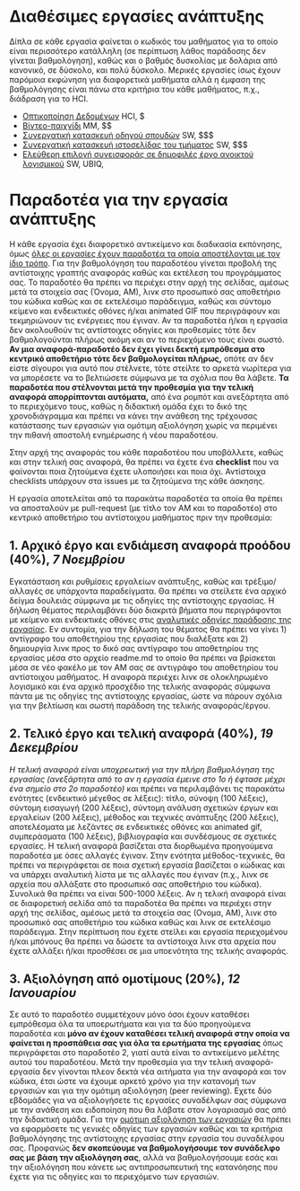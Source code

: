 # Διαθέσιμες εργασίες ανάπτυξης

Δίπλα σε κάθε εργασία φαίνεται ο κωδικός του μαθήματος για το οποίο είναι περισσότερο κατάλληλη (σε περίπτωση λάθος παράδοσης δεν γίνεται βαθμολόγηση), καθώς και ο βαθμός δυσκολίας με δολάρια από κανονικό, σε δύσκολο, και πολύ δύσκολο. Μερικές εργασίες ίσως έχουν παρόμοια εκφώνηση για διαφορετικά μαθήματα αλλά η έμφαση της βαθμολόγησης είναι πάνω στα κριτήρια του κάθε μαθήματος, π.χ., διάδραση για το HCI.

* [Οπτικοποίηση Δεδομένων](https://github.com/ioniodi/D3js-US-educational-attainment) HCI, $
* [Βίντεο-παιχνίδι](https://github.com/ioniodi/Shooter) MM, $$
* [Συνεργατική κατασκευή οδηγού σπουδών](https://github.com/ioniodi/study-guide/) SW, $$$
* [Συνεργατική κατασκευή ιστοσελίδας του τμήματος](https://github.com/ioniodi/site-gr/) SW, $$$
* [Ελεύθερη επιλογή συνεισφοράς σε δημοφιλές έργο ανοικτού λογισμικού](../soc) SW, UBIQ, $$$$

# Παραδοτέα για την εργασία ανάπτυξης

Η κάθε εργασία έχει διαφορετικό αντικείμενο και διαδικασία εκπόνησης, όμως [όλες οι εργασίες έχουν παραδοτέα τα οποία αποστέλονται με τον ίδιο τρόπο](https://courses-ionio.github.io/help). Για την βαθμολόγηση του παραδοτέου γίνεται προβολή της αντίστοιχης γραπτής αναφοράς καθώς και εκτέλεση του προγράμματος σας. Το παραδοτέο θα πρέπει να περιέχει στην αρχή της σελίδας, αμέσως μετά τα στοιχεία σας (Όνομα, ΑΜ), λινκ στο προσωπικό σας αποθετήριο του κώδικα καθώς και σε εκτελέσιμο παράδειγμα, καθώς και σύντομο κείμενο και ενδεικτικές οθόνες ή/και animated GIF που περιγράφουν και τεκμηριώνουν τις ενέργειες που έγιναν. Αν τα παραδοτέα ή/και η εργασία δεν ακολουθούν τις αντίστοιχες οδηγίες και προθεσμίες τότε δεν βαθμολογούνται πλήρως ακόμη και αν το περιεχόμενο τους είναι σωστό. **Αν μια αναφορά-παραδοτέο δεν έχει γίνει δεκτή εμπρόθεσμα στο κεντρικό αποθετήριο τότε δεν βαθμολογείται πλήρως,** οπότε αν δεν είστε σίγουροι για αυτό που στέλνετε, τότε στείλτε το αρκετά νωρίτερα για να μπορέσετε να το βελτιώσετε σύμφωνα με τα σχόλια που θα λάβετε. **Τα παραδοτέα που στέλνονται μετά την προθεσμία για την τελική αναφορά απορρίπτονται αυτόματα,** από ένα ρομπότ και ανεξάρτητα από το περιεχόμενο τους, καθώς η διδακτική ομάδα έχει το δικό της χρονοδιάγραμμα και πρέπει να κάνει την ανάθεση της τρέχουσας κατάστασης των εργασιών για ομότιμη αξιολόγηση χωρίς να περιμένει την πιθανή αποστολή ενημέρωσης ή νέου παραδοτέου.

Στην αρχή της αναφοράς του κάθε παραδοτέου που υποβάλλετε, καθώς και στην τελική σας αναφορά, θα πρέπει να έχετε ένα **checklist** που να φαίνονται ποια ζητούμενα έχετε υλοποιήσει και ποια όχι. Αντίστοιχα checklists υπάρχουν στα issues με τα ζητούμενα της κάθε άσκησης.

Η εργασία αποτελείται από τα παρακάτω παραδοτέα τα οποία θα πρέπει να αποσταλούν με pull-request (με τίτλο τον ΑΜ και το παραδοτέο) στο κεντρικό αποθετήριο του αντίστοιχου μαθήματος πριν την προθεσμία:

## 1. Αρχικό έργο και ενδιάμεση αναφορά προόδου (40%), *7 Νοεμβρίου*

Eγκατάσταση και ρυθμίσεις εργαλείων ανάπτυξης, καθώς και τρέξιμο/αλλαγές σε υπάρχοντα παραδείγματα. Θα πρέπει να στείλετε ένα αρχικό δείγμα δουλειάς σύμφωνα με τις οδηγίες της αντίστοιχης εργασίας. Η δήλωση θέματος περιλαμβάνει δύο διακριτά βήματα που περιγράφονται με κείμενο και ενδεικτικές οθόνες στις [αναλυτικές οδηγίες παράδοσης της εργασίας](https://courses-ionio.github.io/help/guide/). Εν συντομία, για την δήλωση του θέματος θα πρέπει να γίνει 1) αντίγραφο του αποθετηρίου της εργασίας που διαλέξατε και 2) δημιουργία λινκ προς το δικό σας αντίγραφο του αποθετηρίου της εργασίας μέσα στο αρχείο readme.md το οποίο θα πρέπει να βρίσκεται μέσα σε νέο φακέλο με τον ΑΜ σας σε αντιγράφο του αποθετηρίου του αντίστοιχου μαθήματος. Η αναφορά περιέχει λινκ σε ολοκληρωμένο λογισμικό και ένα αρχικό προσχέδιο της τελικής αναφοράς σύμφωνα πάντα με τις οδηγίες της αντίστοιχης εργασίας, ώστε να πάρουν σχόλια για την βελτίωση και σωστή παράδοση της τελικής αναφοράς/έργου.
 
## 2. Τελικό έργο και τελική αναφορά (40%), *19 Δεκεμβρίου*

*Η τελική αναφορά είναι υποχρεωτική για την πλήρη βαθμολόγηση της εργασίας (ανεξάρτητα από το αν η εργασία έμεινε στο 1ο ή έφτασε μέχρι ένα σημείο στο 2ο παραδοτέο)* και πρέπει να περιλαμβάνει τις παρακάτω ενότητες (ενδεικτικό μέγεθος σε λέξεις): τίτλο, σύνοψη (100 λέξεις), σύντομη εισαγωγή (200 λέξεις), σύντομη ανάλυση σχετικών έργων και εργαλείων (200 λέξεις), μέθοδος και τεχνικές ανάπτυξης (200 λέξεις), αποτελέσματα με λεζάντες σε ενδεικτικές οθόνες και animated gif, συμπεράσματα (100 λέξεις), βιβλιογραφία και συνδέσμους σε σχετικές εργασίες. Η τελική αναφορά βασίζεται στα διορθωμένα προηγούμενα παραδοτέα με όσες αλλαγές έγιναν. Στην ενότητα μέθοδος-τεχνικές, θα πρέπει να περιγράφεται σε ποια σχετική εργασία βασίζεται ο κώδικας και να υπάρχει αναλυτική λίστα με τις αλλαγές που έγιναν (π.χ., λινκ σε αρχεία που αλλάξατε στο προσωπικό σας αποθετήριο του κώδικα). Συνολικά θα πρέπει να είναι 500-1000 λέξεις. Αν η τελική αναφορά είναι σε διαφορετική σελίδα από τα παραδοτέα θα πρέπει να περιέχει στην αρχή της σελίδας, αμέσως μετά τα στοιχεία σας (Ονομα, ΑΜ), λινκ στο προσωπικό σας αποθετήριο του κώδικα καθώς και λινκ σε εκτελέσιμο παράδειγμα. Στην περίπτωση που έχετε στείλει και εργασία περιεχομένου ή/και μπόνους θα πρέπει να δώσετε τα αντίστοιχα λινκ στα αρχεία που έχετε αλλάξει ή/και προσθέσει σε μια υποενότητα της τελικής αναφοράς. 

## 3. Aξιολόγηση από ομοτίμους (20%), *12 Ιανουαρίου*

Σε αυτό το παραδοτέο συμμετέχουν μόνο όσοι έχουν καταθέσει εμπρόθεσμα όλα τα υποερωτήματα και για τα δύο προηγούμενα παραδοτέα και **μόνο αν έχουν καταθέσει τελική αναφορά στην οποία να φαίνεται η προσπάθεια σας για όλα τα ερωτήματα της εργασίας** όπως περιγράφεται στο παραδοτέο 2, γιατί αυτά είναι το αντικείμενο μελέτης αυτού του παραδοτέου. Μετά την προθεσμία για την τελική αναφορά-εργασία δεν γίνονται πλεον δεκτά νέα αιτήματα για την αναφορά και τον κώδικα, έτσι ώστε να έχουμε αρκετό χρόνο για την κατανομή των εργασιών και για την ομότιμη αξιολόγηση (peer reviewing). Eχετε δύο εβδομάδες για να αξιολογήσετε τις εργασίες συναδέλφων σας σύμφωνα με την ανάθεση και ειδοποίηση που θα λάβατε στον λογαριασμό σας από την διδακτική ομάδα. Για την [ομότιμη αξιολόγηση των εργασιών](https://courses-ionio.github.io/help/review/) θα πρέπει να εφαρμόσετε τις γενικές οδηγίες των εργασιών καθώς και τα κριτήρια βαθμολόγησης της αντίστοιχης εργασίας στην εργασία του συναδέλφου σας. Προφανώς **δεν σκοπεύουμε να βαθμολογήσουμε τον συνάδελφο σας με βάση την αξιολόγηση σας**, αλλά να βαθμολογήσουμε εσάς και την αξιολόγηση που κάνετε ως αντιπροσωπευτική της κατανόησης που έχετε για τις οδηγίες και το περιεχόμενο των εργασιών.


